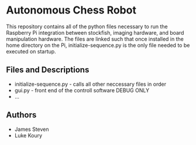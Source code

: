 # Autonomous Chess Robot
This repository contains all of the python files necessary to run the Raspberry Pi integration between stockfish, imaging hardware, and board manipulation hardware. The files are linked such that once installed in the home directory on the Pi, initialize-sequence.py is the only file needed to be executed on startup.

## Files and Descriptions
* initialize-sequence.py - calls all other neccessary files in order
* gui.py - front end of the controll software DEBUG ONLY
* ...

## Authors
* James Steven
* Luke Koury
